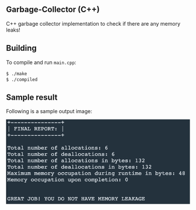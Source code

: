 ## Garbage-Collector (C++)
C++ garbage collector implementation to check if there are any memory leaks!

## Building

To compile and run `main.cpp`:

``` shell
$ ./make
$ ./compiled
```

## Sample result

Following is a sample output image:

![alt text](result_window.jpg "result window")